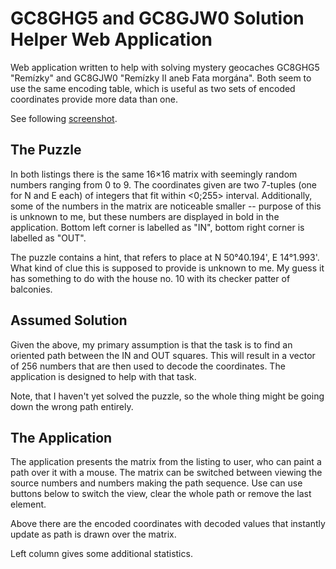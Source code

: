 # GC8GHG5 and GC8GJW0 Solution Helper Web Application

Web application written to help with solving mystery geocaches
GC8GHG5 "Remízky" and GC8GJW0 "Remízky II aneb Fata morgána".
Both seem to use the same encoding table, which is useful as
two sets of encoded coordinates provide more data than one.

See following [screenshot](https://i.imgur.com/aNbZcRz.png).

## The Puzzle

In both listings there is the same 16×16 matrix with seemingly
random numbers ranging from 0 to 9. The coordinates given are
two 7-tuples (one for N and E each) of integers that fit within
<0;255> interval. Additionally, some of the numbers in the matrix
are noticeable smaller -- purpose of this is unknown to me, but
these numbers are displayed in bold in the application. Bottom
left corner is labelled as "IN", bottom right corner is labelled
as "OUT".

The puzzle contains a hint, that refers to place at N 50°40.194',
E 14°1.993'. What kind of clue this is supposed to provide is unknown
to me. My guess it has something to do with the house no. 10 with
its checker patter of balconies.

## Assumed Solution

Given the above, my primary assumption is that the task is to
find an oriented path between the IN and OUT squares. This will
result in a vector of 256 numbers that are then used to decode
the coordinates. The application is designed to help with that task.

Note, that I haven't yet solved the puzzle, so the whole thing might
be going down the wrong path entirely.

## The Application

The application presents the matrix from the listing to user, who
can paint a path over it with a mouse. The matrix can be switched
between viewing the source numbers and numbers making the path sequence.
Use can use buttons below to switch the view, clear the whole path or
remove the last element.

Above there are the encoded coordinates with decoded values that
instantly update as path is drawn over the matrix.

Left column gives some additional statistics.
